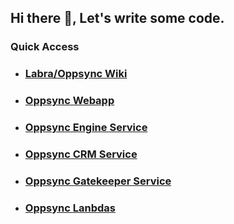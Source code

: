 ## Hi there 👋, Let's write some code.

### Quick Access
- ### [Labra/Oppsync Wiki](https://github.com/ibexlabs/labrav-product_engineering_docs/wiki)
- ### [Oppsync Webapp](https://github.com/ibexlabs/oppsync-webapp)
- ### [Oppsync Engine Service](https://github.com/ibexlabs/oppsync-engine_service)
- ### [Oppsync CRM Service](https://github.com/ibexlabs/oppsync-crm_service_2)
- ### [Oppsync Gatekeeper Service](https://github.com/ibexlabs/oppsync-gatekeeper_service)
- ### [Oppsync Lanbdas](https://github.com/ibexlabs/labrav-oppsync-lambdas)
